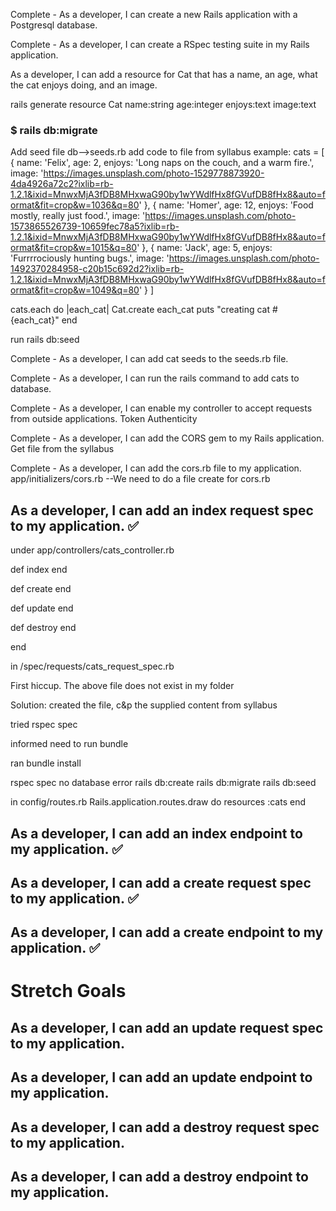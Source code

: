 Complete - As a developer, I can create a new Rails application with a Postgresql database.


Complete - As a developer, I can create a RSpec testing suite in my Rails application.


As a developer, I can add a resource for Cat that has a name, an age, what the cat enjoys doing, and an image.

rails generate resource Cat name:string age:integer enjoys:text image:text
###  $ rails db:migrate

Add seed file db-->seeds.rb
add code to file from syllabus
example:
cats = [
  {
    name: 'Felix',
    age: 2,
    enjoys: 'Long naps on the couch, and a warm fire.',
    image: 'https://images.unsplash.com/photo-1529778873920-4da4926a72c2?ixlib=rb-1.2.1&ixid=MnwxMjA3fDB8MHxwaG90by1wYWdlfHx8fGVufDB8fHx8&auto=format&fit=crop&w=1036&q=80'
  },
  {
    name: 'Homer',
    age: 12,
    enjoys: 'Food mostly, really just food.',
    image: 'https://images.unsplash.com/photo-1573865526739-10659fec78a5?ixlib=rb-1.2.1&ixid=MnwxMjA3fDB8MHxwaG90by1wYWdlfHx8fGVufDB8fHx8&auto=format&fit=crop&w=1015&q=80'
  },
  {
    name: 'Jack',
    age: 5,
    enjoys: 'Furrrrociously hunting bugs.',
    image: 'https://images.unsplash.com/photo-1492370284958-c20b15c692d2?ixlib=rb-1.2.1&ixid=MnwxMjA3fDB8MHxwaG90by1wYWdlfHx8fGVufDB8fHx8&auto=format&fit=crop&w=1049&q=80'
  }
]

cats.each do |each_cat|
  Cat.create each_cat
  puts "creating cat #{each_cat}"
end

run rails db:seed

Complete - As a developer, I can add cat seeds to the seeds.rb file.

Complete - As a developer, I can run the rails command to add cats to database.

Complete - As a developer, I can enable my controller to accept requests from outside applications. Token Authenticity

Complete - As a developer, I can add the CORS gem to my Rails application. Get file from the syllabus

Complete - As a developer, I can add the cors.rb file to my application. app/initializers/cors.rb --We need to do a file create for cors.rb

## As a developer, I can add an index request spec to my application. ✅
under app/controllers/cats_controller.rb

def index
  end

  def create
  end

  def update
  end

  def destroy
  end

end

in /spec/requests/cats_request_spec.rb

First hiccup. The above file does not exist in my folder

Solution: created the file, c&p the supplied content from syllabus

tried rspec spec

informed need to run bundle

ran bundle install

rspec spec  no database error
rails db:create
rails db:migrate
rails db:seed

in config/routes.rb
Rails.application.routes.draw do
  resources :cats
end


## As a developer, I can add an index endpoint to my application. ✅

## As a developer, I can add a create request spec to my application. ✅

## As a developer, I can add a create endpoint to my application. ✅


# Stretch Goals
## As a developer, I can add an update request spec to my application.







## As a developer, I can add an update endpoint to my application.

## As a developer, I can add a destroy request spec to my application.

## As a developer, I can add a destroy endpoint to my application.